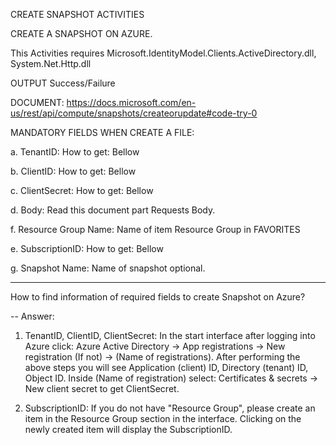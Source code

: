 CREATE SNAPSHOT ACTIVITIES

CREATE A SNAPSHOT ON AZURE.

This Activities requires Microsoft.IdentityModel.Clients.ActiveDirectory.dll, System.Net.Http.dll

OUTPUT Success/Failure

DOCUMENT: https://docs.microsoft.com/en-us/rest/api/compute/snapshots/createorupdate#code-try-0

MANDATORY FIELDS WHEN CREATE A FILE:

a. TenantID: How to get: Bellow

b. ClientID: How to get: Bellow

c. ClientSecret: How to get: Bellow

d. Body: Read this document part Requests Body.

f. Resource Group Name: Name of item Resource Group in FAVORITES

e. SubscriptionID: How to get: Bellow

g. Snapshot Name: Name of snapshot optional.

-------------------------------------------

How to find information of required fields to create Snapshot on Azure?

-- Answer:
 
1. TenantID, ClientID, ClientSecret: In the start interface after logging into Azure click: Azure Active Directory -> App registrations -> New registration (If not) -> (Name of registrations). 
After performing the above steps you will see Application (client) ID, Directory (tenant) ID, Object ID.
Inside (Name of registration) select: Certificates & secrets -> New client secret to get ClientSecret.

2. SubscriptionID: If you do not have "Resource Group", please create an item in the Resource Group section in the interface. Clicking on the newly created item will display the SubscriptionID.
